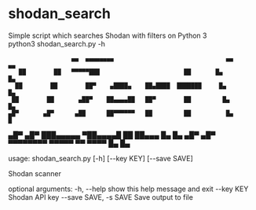 # shodan_search
Simple script which searches Shodan with filters on Python 3                
python3 shodan_search.py -h                                


                      ▄▄  ▄▄▄▄▄▄▄▄                                ▄▄        ▄▄
       ██        ██   ▀▀▀▀▀███                        ██       █▄        █▄
      ██        ██        ██▀    ▄████▄    ██▄████  ███████     █▄        █▄
     ██        ██       ▄██▀    ██▄▄▄▄██   ██▀        ██         █▄        █▄
    ▄█▀       ▄█▀      ▄██      ██▀▀▀▀▀▀   ██         ██          █▄        █
   ▄█▀       ▄█▀      ███▄▄▄▄▄  ▀██▄▄▄▄█   ██         ██▄▄▄        █▄        █▄
  ▄█▀       ▄█▀       ▀▀▀▀▀▀▀▀    ▀▀▀▀▀    ▀▀          ▀▀▀▀         █▄        █▄


usage: shodan_search.py [-h] [--key KEY] [--save SAVE]

Shodan scanner

optional arguments:
  -h, --help            show this help message and exit
  --key KEY             Shodan API key
  --save SAVE, -s SAVE  Save output to file


